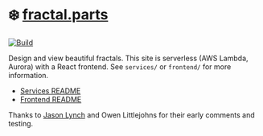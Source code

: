 # ❄️ [fractal.parts](https://www.fractal.parts)

[![Build](https://travis-ci.com/ElliotPenson/fractal.parts.svg?branch=master)](https://travis-ci.com/ElliotPenson/fractal.parts)

Design and view beautiful fractals. This site is serverless (AWS Lambda, Aurora)
with a React frontend. See `services/` or `frontend/` for more information.

* [Services README](https://github.com/ElliotPenson/fractal.parts/tree/master/services)
* [Frontend README](https://github.com/ElliotPenson/fractal.parts/tree/master/frontend)

Thanks to [Jason Lynch](https://github.com/jason-lynch) and Owen Littlejohns for
their early comments and testing.
